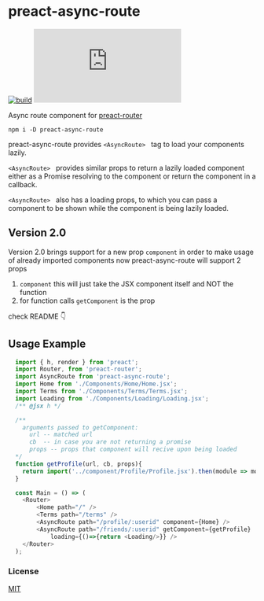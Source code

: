 # preact-async-route
[![build](https://api.travis-ci.org/prateekbh/preact-async-route.svg?branch=master)](https://api.travis-ci.org/prateekbh/preact-async-route.svg?branch=master)
[![gzip size](http://img.badgesize.io/https://unpkg.com/preact-async-route/dist/index.min.js?compression=gzip)](https://unpkg.com/preact-async-route/dist/index.min.js)

Async route component for [preact-router](https://github.com/developit/preact-router)

`npm i -D preact-async-route`

preact-async-route provides `<AsyncRoute> ` tag to load your components lazily.

`<AsyncRoute> ` provides similar props to return a lazily loaded component either as a Promise resolving to the component or return the component in a callback.

`<AsyncRoute> `  also has a loading props, to which you can pass a component to be shown while the component is being lazily loaded.

## Version 2.0
Version 2.0 brings support for a new prop `component`
in order to make usage of already imported components now preact-async-route will support 2 props

1. `component` this will just take the JSX component itself and NOT the function
2. for function calls `getComponent` is the prop

check README :point_down:


## Usage Example
```js
  import { h, render } from 'preact';
  import Router, from 'preact-router';
  import AsyncRoute from 'preact-async-route';
  import Home from './Components/Home/Home.jsx';
  import Terms from './Components/Terms/Terms.jsx';
  import Loading from './Components/Loading/Loading.jsx';
  /** @jsx h */

  /**
    arguments passed to getComponent:
      url -- matched url
      cb  -- in case you are not returning a promise
      props -- props that component will recive upon being loaded
  */
  function getProfile(url, cb, props){
  	return import('../component/Profile/Profile.jsx').then(module => module.default);
  }

  const Main = () => (
  	<Router>
  		<Home path="/" />
  		<Terms path="/terms" />
  		<AsyncRoute path="/profile/:userid" component={Home} />
  		<AsyncRoute path="/friends/:userid" getComponent={getProfile}
            loading={()=>{return <Loading/>}} />
  	</Router>
  );
  ```

### License

[MIT]

[MIT]: http://choosealicense.com/licenses/mit/
